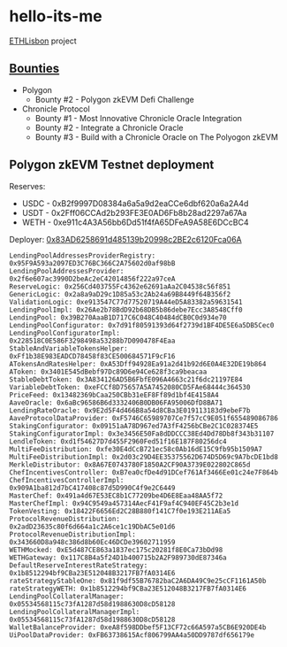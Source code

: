 # hello-its-me

[ETHLisbon](https://ethlisbon.org/) project

## [Bounties](https://eth-lisbon.notion.site/Bounties-6c70204086d846e49ee14c34b4856b81)
- Polygon
    - Bounty #2 - Polygon zkEVM Defi Challenge
- Chronicle Protocol
    - Bounty #1 - Most Innovative Chronicle Oracle Integration
    - Bounty #2 - Integrate a Chronicle Oracle
    - Bounty #3 - Build with a Chronicle Oracle on The Polyogon zkEVM

## Polygon zkEVM Testnet deployment

Reserves:
- USDC - 0xB2f9997D08384a6a5a9d2eaCCe6dbf620a6a2A4d
- USDT - 0x2Fff06CCAd2b293FE3E0AD6Fb8b28ad2297a67Aa
- WETH - 0xe911c4A3A56bb6Dd51f4fA65DFeA9A58E6DCcBC4

Deployer: [0x83AD6258691d485139b20998c2BE2c6120Fca06A](https://testnet-zkevm.polygonscan.com/address/0x83ad6258691d485139b20998c2be2c6120fca06a)

```
LendingPoolAddressesProviderRegistry: 0x95F9A593a2097ED3C76BC366C2A75602d0af98bB
LendingPoolAddressesProvider: 0x2f6e607ac3990D2beAc2eC42014856f222a97ceA
ReserveLogic: 0x256Cd403755Fc4362e62691aAa2C04538c56f851
GenericLogic: 0x2a8a9aD29c1D85a53c2Ab24a69B8449f64B356f2
ValidationLogic: 0xe913547C77d77520719A44eD5A83382a59631541
LendingPoolImpl: 0x26Ae2b78BdD92b68DB5b86debe7Ecc3A8548Cff0
LendingPool: 0x39B270AaaB1D717C6C048C40484dCB0C0d934e70
LendingPoolConfigurator: 0x7d91f80591393d64f2739d1BF4DE5E6a5DB5Cec0
LendingPoolConfiguratorImpl: 0x228518C0E586F3298498a53288b7D090478F4Eaa
StableAndVariableTokensHelper: 0xFf1b38E983EADCD78458f83CE500684571F9cF16
ATokensAndRatesHelper: 0xA53Dff94928Ea91a2d41b92d6E0A4E32DE19b864
AToken: 0x3401E545dBebf97Dc89D6e94Ce628f3ca9beacaa
StableDebtToken: 0x3A834126AD5B6FbfE096A4663c21f6dc21197E84
VariableDebtToken: 0xeFCCf8D75657A5A7452080CD5FAe68444c364530
PriceFeed: 0x13482369bCaa250CBb31eEF8Ff89d1bf4E4158A4
AaveOracle: 0x6aBc96586B6d3332406B0DB06FA95006DfD8BA71
LendingRateOracle: 0x9E2d5F4d466B8a54d8CBa3E019113183d9ebeF7b
AaveProtocolDataProvider: 0xF5746C65989707Ce7f57cC9E051f655489086786
StakingConfigurator: 0x09151aA78D967ed7A3fF4256bCBe2C1C028374E5
StakingConfiguratorImpl: 0x3e3456E50Fa8dDDCCC38Ed4Dd78Db8f343b31107
LendleToken: 0xd1f54627D7d455F2960Fed51f16E187F80256dc4
MultiFeeDistribution: 0xfe30E4dCcB721ec58c0Ab16dE15C9fb95b1509A7
MultiFeeDistributionImpl: 0x2d03c29D4EE35375562D674D5D69c9A7bcDE1bd8
MerkleDistributor: 0x8A67E0743780F1850A2CF90A3739E022802C865d
ChefIncentivesController: 0xB7ea0cfDe4d91DCef761Af3466Ee01c24e7F864b
ChefIncentivesControllerImpl: 0x909A1ba812d7bC417408c87d5D990C4f9e2C6449
MasterChef: 0x491a4d67E53EC8b1C77209be4D6E8Eaa48AA5f72
MasterChefImpl: 0x94C9549a457314AecF41F9af4C940EF45C2b3e1d
TokenVesting: 0x18422F6656Ed2C28B880f141C7f0e193E211AEa5
ProtocolRevenueDistribution: 0x2adD23635c80f6d664a1c2A6ce1c19DbAC5e01d6
ProtocolRevenueDistributionImpl: 0x343660D8a948c386d8b60Ec46DCDe39602711959
WETHMocked: 0xE5d487CE863a1837ec175c20281f8E0Ca73bDd98
WETHGateway: 0x117C8B4a5f24D1b400715b2A2F989730dE87346a
DefaultReserveInterestRateStrategy: 0x1b8512294bf9CBa23E512048B3217FB7fA0314E6
rateStrategyStableOne: 0x81f9df55B76782baC2A6DA49C9e25cCF1161A50b
rateStrategyWETH: 0x1b8512294bf9CBa23E512048B3217FB7fA0314E6
LendingPoolCollateralManager: 0x05534568115c73fA1287d58d1988630D8cD58128
LendingPoolCollateralManagerImpl: 0x05534568115c73fA1287d58d1988630D8cD58128
WalletBalanceProvider: 0xeA8f598DDbef5F13CF72c66A597a5CB6E920DE4b
UiPoolDataProvider: 0xFB63738615Acf806799AA4a50DD9787df656179e 
```